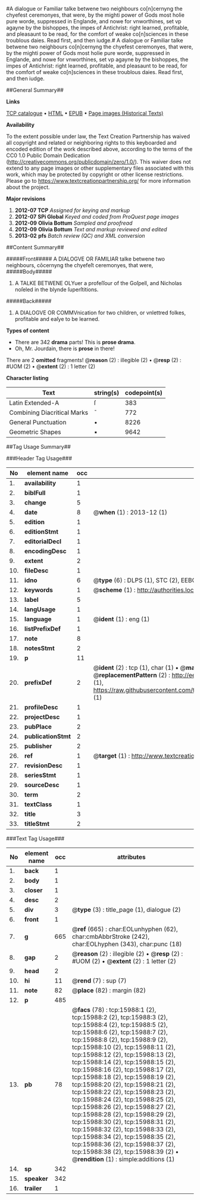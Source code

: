 #A dialogue or Familiar talke betwene two neighbours co[n]cernyng the chyefest ceremonyes, that were, by the mighti power of Gods most holie pure worde, suppressed in Englande, and nowe for vnworthines, set vp agayne by the bishoppes, the impes of Antichrist: right learned, profitable, and pleasaunt to be read, for the comfort of weake co[n]sciences in these troublous daies. Read first, and then iudge.#
A dialogue or Familiar talke betwene two neighbours co[n]cernyng the chyefest ceremonyes, that were, by the mighti power of Gods most holie pure worde, suppressed in Englande, and nowe for vnworthines, set vp agayne by the bishoppes, the impes of Antichrist: right learned, profitable, and pleasaunt to be read, for the comfort of weake co[n]sciences in these troublous daies. Read first, and then iudge.

##General Summary##

**Links**

[TCP catalogue](http://www.ota.ox.ac.uk/tcp/)  • 
[HTML](http://tei.it.ox.ac.uk/tcp/Texts-HTML/free/A00/A00273.html)  • 
[EPUB](http://tei.it.ox.ac.uk/tcp/Texts-EPUB/free/A00/A00273.epub) • 
[Page images (Historical Texts)](https://historicaltexts.jisc.ac.uk/eebo-99850762e)

**Availability**

To the extent possible under law, the Text Creation Partnership has waived all copyright and related or neighboring rights to this keyboarded and encoded edition of the work described above, according to the terms of the CC0 1.0 Public Domain Dedication (http://creativecommons.org/publicdomain/zero/1.0/). This waiver does not extend to any page images or other supplementary files associated with this work, which may be protected by copyright or other license restrictions. Please go to https://www.textcreationpartnership.org/ for more information about the project.

**Major revisions**

1. __2012-07__ __TCP__ *Assigned for keying and markup*
1. __2012-07__ __SPi Global__ *Keyed and coded from ProQuest page images*
1. __2012-09__ __Olivia Bottum__ *Sampled and proofread*
1. __2012-09__ __Olivia Bottum__ *Text and markup reviewed and edited*
1. __2013-02__ __pfs__ *Batch review (QC) and XML conversion*

##Content Summary##

#####Front#####
A DIALOGVE OR FAMILIAR talke betwene two neighbours, cōcernyng the chyefeſt ceremonyes, that were, 
#####Body#####

1. A TALKE BETWENE OLYuer a profeſſour of the Goſpell, and Nicholas noſeled in the blynde ſuperſtitions.

#####Back#####

1. A DIALOGVE OR COMMVnication for two children, or vnlettred folkes, profitable and eaſye to be learned.

**Types of content**

  * There are 342 **drama** parts! This is **prose drama**.
  * Oh, Mr. Jourdain, there is **prose** in there!

There are 2 **omitted** fragments! 
 @__reason__ (2) : illegible (2)  •  @__resp__ (2) : #UOM (2)  •  @__extent__ (2) : 1 letter (2)

**Character listing**


|Text|string(s)|codepoint(s)|
|---|---|---|
|Latin Extended-A|ſ|383|
|Combining             Diacritical Marks|̄|772|
|General Punctuation|•|8226|
|Geometric Shapes|▪|9642|

##Tag Usage Summary##

###Header Tag Usage###

|No|element name|occ|attributes|
|---|---|---|---|
|1.|__availability__|1||
|2.|__biblFull__|1||
|3.|__change__|5||
|4.|__date__|8| @__when__ (1) : 2013-12 (1)|
|5.|__edition__|1||
|6.|__editionStmt__|1||
|7.|__editorialDecl__|1||
|8.|__encodingDesc__|1||
|9.|__extent__|2||
|10.|__fileDesc__|1||
|11.|__idno__|6| @__type__ (6) : DLPS (1), STC (2), EEBO-CITATION (1), PROQUEST (1), VID (1)|
|12.|__keywords__|1| @__scheme__ (1) : http://authorities.loc.gov/ (1)|
|13.|__label__|5||
|14.|__langUsage__|1||
|15.|__language__|1| @__ident__ (1) : eng (1)|
|16.|__listPrefixDef__|1||
|17.|__note__|8||
|18.|__notesStmt__|2||
|19.|__p__|11||
|20.|__prefixDef__|2| @__ident__ (2) : tcp (1), char (1)  •  @__matchPattern__ (2) : ([0-9\-]+):([0-9IVX]+) (1), (.+) (1)  •  @__replacementPattern__ (2) : http://eebo.chadwyck.com/downloadtiff?vid=$1&page=$2 (1), https://raw.githubusercontent.com/textcreationpartnership/Texts/master/tcpchars.xml#$1 (1)|
|21.|__profileDesc__|1||
|22.|__projectDesc__|1||
|23.|__pubPlace__|2||
|24.|__publicationStmt__|2||
|25.|__publisher__|2||
|26.|__ref__|1| @__target__ (1) : http://www.textcreationpartnership.org/docs/. (1)|
|27.|__revisionDesc__|1||
|28.|__seriesStmt__|1||
|29.|__sourceDesc__|1||
|30.|__term__|2||
|31.|__textClass__|1||
|32.|__title__|3||
|33.|__titleStmt__|2||


###Text Tag Usage###

|No|element name|occ|attributes|
|---|---|---|---|
|1.|__back__|1||
|2.|__body__|1||
|3.|__closer__|1||
|4.|__desc__|2||
|5.|__div__|3| @__type__ (3) : title_page (1), dialogue (2)|
|6.|__front__|1||
|7.|__g__|665| @__ref__ (665) : char:EOLunhyphen (62), char:cmbAbbrStroke (242), char:EOLhyphen (343), char:punc (18)|
|8.|__gap__|2| @__reason__ (2) : illegible (2)  •  @__resp__ (2) : #UOM (2)  •  @__extent__ (2) : 1 letter (2)|
|9.|__head__|2||
|10.|__hi__|11| @__rend__ (7) : sup (7)|
|11.|__note__|82| @__place__ (82) : margin (82)|
|12.|__p__|485||
|13.|__pb__|78| @__facs__ (78) : tcp:15988:1 (2), tcp:15988:2 (2), tcp:15988:3 (2), tcp:15988:4 (2), tcp:15988:5 (2), tcp:15988:6 (2), tcp:15988:7 (2), tcp:15988:8 (2), tcp:15988:9 (2), tcp:15988:10 (2), tcp:15988:11 (2), tcp:15988:12 (2), tcp:15988:13 (2), tcp:15988:14 (2), tcp:15988:15 (2), tcp:15988:16 (2), tcp:15988:17 (2), tcp:15988:18 (2), tcp:15988:19 (2), tcp:15988:20 (2), tcp:15988:21 (2), tcp:15988:22 (2), tcp:15988:23 (2), tcp:15988:24 (2), tcp:15988:25 (2), tcp:15988:26 (2), tcp:15988:27 (2), tcp:15988:28 (2), tcp:15988:29 (2), tcp:15988:30 (2), tcp:15988:31 (2), tcp:15988:32 (2), tcp:15988:33 (2), tcp:15988:34 (2), tcp:15988:35 (2), tcp:15988:36 (2), tcp:15988:37 (2), tcp:15988:38 (2), tcp:15988:39 (2)  •  @__rendition__ (1) : simple:additions (1)|
|14.|__sp__|342||
|15.|__speaker__|342||
|16.|__trailer__|1||
